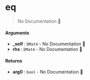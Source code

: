 # eq

> No Documentation 🚧

#### Arguments

- **\_self** : `DMat4` \- No Documentation 🚧
- **rhs** : `DMat4` \- No Documentation 🚧

#### Returns

- **arg0** : `bool` \- No Documentation 🚧